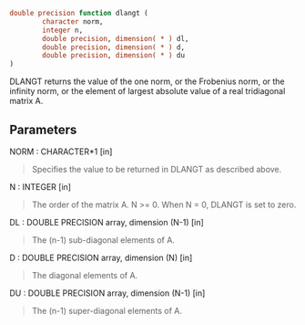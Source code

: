 ```fortran
double precision function dlangt (
		character norm,
		integer n,
		double precision, dimension( * ) dl,
		double precision, dimension( * ) d,
		double precision, dimension( * ) du
)
```

DLANGT  returns the value of the one norm,  or the Frobenius norm, or
the  infinity norm,  or the  element of  largest absolute value  of a
real tridiagonal matrix A.

## Parameters
NORM : CHARACTER*1 [in]
> Specifies the value to be returned in DLANGT as described
> above.

N : INTEGER [in]
> The order of the matrix A.  N >= 0.  When N = 0, DLANGT is
> set to zero.

DL : DOUBLE PRECISION array, dimension (N-1) [in]
> The (n-1) sub-diagonal elements of A.

D : DOUBLE PRECISION array, dimension (N) [in]
> The diagonal elements of A.

DU : DOUBLE PRECISION array, dimension (N-1) [in]
> The (n-1) super-diagonal elements of A.
